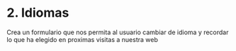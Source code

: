 # 2. Idiomas
Crea un formulario que nos permita al usuario cambiar de idioma y recordar lo que ha elegido en proximas visitas a nuestra web